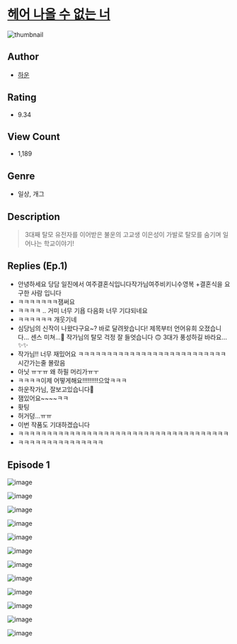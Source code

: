 # [헤어 나올 수 없는 너](https://comic.naver.com/challenge/list?titleId=810235)
![thumbnail](https://image-comic.pstatic.net/user_contents_data/challenge_comic/2023/05/23/354794/upload_7364623880597944371_480x623.jpeg)

## Author
- [하운](https://comic.naver.com/artistTitle?id=354794)

## Rating
- 9.34

## View Count
- 1,189

## Genre
- 일상, 개그

## Description
> 3대째 탈모 유전자를 이어받은 불운의 고교생 이은성이 가발로 탈모를 숨기며 일어나는 학교이야기!

## Replies (Ep.1)
- 안녕하세요 당담 일진에서 여주결혼식입니다작가님여주비키니수영복 +결혼식을 요구한 사람 입니다
- ㅋㅋㅋㅋㅋㅋㅋ잼써요
- ㅋㅋㅋㅋ .. 거미 너무 기욥 다음화 너무 기댜되네요
- ㅋㅋㅋㅋㅋㅋ 개웃기네
- 심당님의 신작이 나왔다구요~? 바로 달려왓습니다! 제목부터 언어유희 오졌습니다… 센스 미쳐…🥺 작가님의 탈모 걱정 잘 들엇습니다 🙃 3대가 풍성하길 바라요…✨✨
- 작가님!! 너무 재밌어요 ㅋㅋㅋㅋㅋㅋㅋㅋㅋㅋㅋㅋㅋㅋㅋㅋㅋㅋㅋㅋㅋㅋㅋㅋㅋㅋ시간가는줄 몰랐음
- 아닛 ㅠㅜㅠ 왜 하필 머리가ㅠㅜ
- ㅋㅋㅋㅋ이제 어떻게해요!!!!!!!!!으앜ㅋㅋㅋ
- 하운작가님, 잘보고있습니다🥹
- 잼있어요~~~~ㅋㅋ
- 홧팅
- 허거덩...ㅠㅠ
- 이번 작품도 기대하겠습니다
- ㅋㅋㅋㅋㅋㅋㅋㅋㅋㅋㅋㅋㅋㅋㅋㅋㅋㅋㅋㅋㅋㅋㅋㅋㅋㅋㅋㅋㅋㅋㅋㅋㅋㅋㅋㅋㅋ
- ㅋㅋㅋㅋㅋㅋㅋㅋㅋㅋㅋㅋㅋㅋㅋ

## Episode 1
![image](https://image-comic.pstatic.net/user_contents_data/challenge_comic/2023/05/23/354794/upload_3846465745100104291.jpeg)

![image](https://image-comic.pstatic.net/user_contents_data/challenge_comic/2023/05/23/354794/upload_3906644408698156085.jpeg)

![image](https://image-comic.pstatic.net/user_contents_data/challenge_comic/2023/05/23/354794/upload_3775768217619031094.jpeg)

![image](https://image-comic.pstatic.net/user_contents_data/challenge_comic/2023/05/23/354794/upload_3487252002065639009.jpeg)

![image](https://image-comic.pstatic.net/user_contents_data/challenge_comic/2023/05/23/354794/upload_7149242549267543346.jpeg)

![image](https://image-comic.pstatic.net/user_contents_data/challenge_comic/2023/05/23/354794/upload_3546644305221398628.jpeg)

![image](https://image-comic.pstatic.net/user_contents_data/challenge_comic/2023/05/23/354794/upload_7149518702091973168.jpeg)

![image](https://image-comic.pstatic.net/user_contents_data/challenge_comic/2023/05/23/354794/upload_3919649235454342449.jpeg)

![image](https://image-comic.pstatic.net/user_contents_data/challenge_comic/2023/05/23/354794/upload_7149856076823160372.jpeg)

![image](https://image-comic.pstatic.net/user_contents_data/challenge_comic/2023/05/23/354794/upload_7075499394609852773.jpeg)

![image](https://image-comic.pstatic.net/user_contents_data/challenge_comic/2023/05/23/354794/upload_7090462854412842851.jpeg)

![image](https://image-comic.pstatic.net/user_contents_data/challenge_comic/2023/05/23/354794/upload_7089850414423945520.jpeg)

